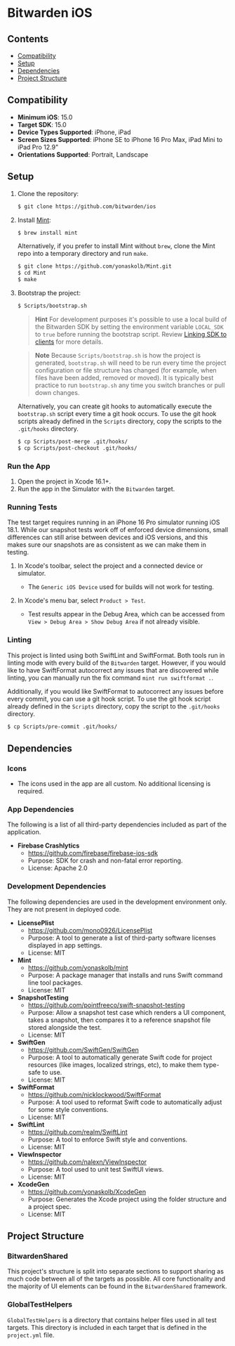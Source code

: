 # Bitwarden iOS

## Contents

- [Compatibility](#compatibility)
- [Setup](#setup)
- [Dependencies](#dependencies)
- [Project Structure](#project-structure)

## Compatibility

- **Minimum iOS**: 15.0
- **Target SDK**: 15.0
- **Device Types Supported**: iPhone, iPad
- **Screen Sizes Supported**: iPhone SE to iPhone 16 Pro Max, iPad Mini to iPad Pro 12.9"
- **Orientations Supported**: Portrait, Landscape

## Setup

1. Clone the repository:

    ```sh
    $ git clone https://github.com/bitwarden/ios
    ```

2. Install [Mint](https://github.com/yonaskolb/mint):

    ```sh
    $ brew install mint
    ```

    Alternatively, if you prefer to install Mint without `brew`, clone the Mint repo into a temporary directory and run `make`.

    ```sh
    $ git clone https://github.com/yonaskolb/Mint.git
    $ cd Mint
    $ make
    ```

3. Bootstrap the project:

    ```sh
    $ Scripts/bootstrap.sh
    ```

    > **Hint**
    > For development purposes it's possible to use a local build of the Bitwarden SDK by setting the environment variable `LOCAL_SDK` to `true` before running the bootstrap script. Review [Linking SDK to clients](https://contributing.bitwarden.com/getting-started/sdk/#linking-the-sdk-to-clients) for more details.

    > **Note**
    > Because `Scripts/bootstrap.sh` is how the project is generated, `bootstrap.sh` will need to be run every time the project configuration or file structure has changed (for example, when files have been added, removed or moved). It is typically best practice to run `bootstrap.sh` any time you switch branches or pull down changes.

    Alternatively, you can create git hooks to automatically execute the `bootstrap.sh` script every time a git hook occurs. To use the git hook scripts already defined in the `Scripts` directory, copy the scripts to the `.git/hooks` directory.

    ```sh
    $ cp Scripts/post-merge .git/hooks/
    $ cp Scripts/post-checkout .git/hooks/
    ```

### Run the App

1. Open the project in Xcode 16.1+.
2. Run the app in the Simulator with the `Bitwarden` target.

### Running Tests

The test target requires running in an iPhone 16 Pro simulator running iOS 18.1. While our snapshot tests work off of enforced device dimensions, small differences can still arise between devices and iOS versions, and this makes sure our snapshots are as consistent as we can make them in testing.

1. In Xcode's toolbar, select the project and a connected device or simulator.
   - The `Generic iOS Device` used for builds will not work for testing.

2. In Xcode's menu bar, select `Product > Test`.
   - Test results appear in the Debug Area, which can be accessed from `View > Debug Area > Show Debug Area` if not already visible.

### Linting

This project is linted using both SwiftLint and SwiftFormat. Both tools run in linting mode with every build of the `Bitwarden` target. However, if you would like to have SwiftFormat autocorrect any issues that are discovered while linting, you can manually run the fix command `mint run swiftformat .`.

Additionally, if you would like SwiftFormat to autocorrect any issues before every commit, you can use a git hook script. To use the git hook script already defined in the `Scripts` directory, copy the script to the `.git/hooks` directory.

```sh
$ cp Scripts/pre-commit .git/hooks/
```

## Dependencies

### Icons
- The icons used in the app are all custom. No additional licensing is required.

### App Dependencies

The following is a list of all third-party dependencies included as part of the application.

- **Firebase Crashlytics**
    - https://github.com/firebase/firebase-ios-sdk
    - Purpose: SDK for crash and non-fatal error reporting.
    - License: Apache 2.0

### Development Dependencies

The following dependencies are used in the development environment only. They are not present in deployed code.

- **LicensePlist**
    - https://github.com/mono0926/LicensePlist
    - Purpose: A tool to generate a list of third-party software licenses displayed in app settings.
    - License: MIT
- **Mint**
    - https://github.com/yonaskolb/mint
    - Purpose: A package manager that installs and runs Swift command line tool packages.
    - License: MIT
- **SnapshotTesting**
    - https://github.com/pointfreeco/swift-snapshot-testing
    - Purpose: Allow a snapshot test case which renders a UI component, takes a snapshot, then compares it to a reference snapshot file stored alongside the test.
    - License: MIT
- **SwiftGen**
    - https://github.com/SwiftGen/SwiftGen
    - Purpose: A tool to automatically generate Swift code for project resources (like images, localized strings, etc), to make them type-safe to use.
    - License: MIT
- **SwiftFormat**
    - https://github.com/nicklockwood/SwiftFormat
    - Purpose: A tool used to reformat Swift code to automatically adjust for some style conventions.
    - License: MIT
- **SwiftLint**
    - https://github.com/realm/SwiftLint
    - Purpose: A tool to enforce Swift style and conventions.
    - License: MIT
- **ViewInspector**
    - https://github.com/nalexn/ViewInspector
    - Purpose: A tool used to unit test SwiftUI views.
    - License: MIT
- **XcodeGen**
    - https://github.com/yonaskolb/XcodeGen
    - Purpose: Generates the Xcode project using the folder structure and a project spec.
    - License: MIT

## Project Structure

### BitwardenShared

This project's structure is split into separate sections to support sharing as much code between all of the targets as possible. All core functionality and the majority of UI elements can be found in the `BitwardenShared` framework.

### GlobalTestHelpers

`GlobalTestHelpers` is a directory that contains helper files used in all test targets. This directory is included in each target that is defined in the `project.yml` file.
